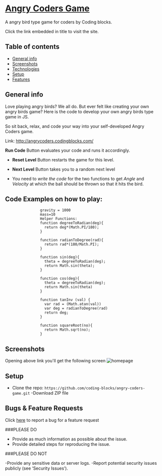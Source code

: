 # [Angry Coders Game](http://angrycoders.codingblocks.com/)

A angry bird type game for coders by Coding blocks.

Click the link embedded in title to visit the site.

## Table of contents
* [General info](#general-info)
* [Screenshots](#screenshots)
* [Technologies](#technologies)
* [Setup](#setup)
* [Features](#features)


## General info
Love playing angry birds? We all do.
But ever felt like creating your own angry birds game? Here is the code to develop your own angry birds type game in JS.

So sit back, relax, and code your way into your self-developed Angry Coders game.

Link: http://angrycoders.codingblocks.com/

 **Run Code** Button evaluates your code and runs it accordingly.

* **Reset Level** Button restarts the game for this level.

* **Next Level** Button takes you to a random next level

* You need to *write the code* for the two functions to get *Angle* and *Velocity* at which the ball should be thrown so that it hits the bird.

## Code Examples on how to play:

                    gravity = 1000
                    mass=10
                    Helper Functions:
                    function degreeToRadian(deg){
                      return deg*(Math.PI/180);
                    }

                    function radianToDegree(rad){
                      return rad*(180/Math.PI);
                    }

                    function sin(deg){
                      theta = degreeToRadian(deg);
                      return Math.sin(theta);
                    }

                    function cos(deg){
                      theta = degreeToRadian(deg);
                      return Math.sin(theta)
                    }

                    function tanInv (val) {
                      var rad = (Math.atan(val))
                      var deg = radianToDegree(rad)
                      return deg;
                    }

                    function squareRoot(no){
                      return Math.sqrt(no);
                    }



## Screenshots
Opening above link you'll get the following screen
![homepage](https://user-images.githubusercontent.com/58937669/101068229-74871400-35be-11eb-82e3-b61d9d4c7fc5.JPG)




## Setup
- Clone the repo: `https://github.com/coding-blocks/angry-coders-game.git`
-Download ZIP file




## Bugs & Feature Requests

Click [here](https://github.com/coding-blocks/angry-coders-game/issues) to report a bug for a feature request

###PLEASE DO
- Provide as much information as possible about the issue.
- Provide detailed steps for reproducing the issue.

###PLEASE DO NOT

-Provide any sensitive data or server logs.
-Report potential security issues publicly (see ‘Security Issues’).


